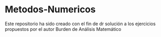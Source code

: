 # Metodos-Numericos
Este repositorio ha sido creado con el fin de dr solución a los ejercicios propuestos por el autor Burden de Análisis Matemático
